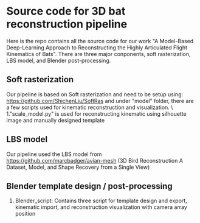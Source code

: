 # Source code for 3D bat reconstruction pipeline
  Here is the repo contains all the source code for our work "A Model-Based Deep-Learning Approach to Reconstructing the Highly Articulated Flight Kinematics of Bats". There are three major conponents, soft rasterization, LBS model, and Blender post-processing. 
## Soft rasterization
Our pipeline is based on Soft rasterization and need to be setup using: https://github.com/ShichenLiu/SoftRas and under "model" folder, there are a few scripts used for kinematic reconstruction and visualization. \\
     1."scale_model.py" is used for reconstructing kinematic using silhouette image and manually designed template
## LBS model
  Our pipeline used the LBS model from https://github.com/marcbadger/avian-mesh (3D Bird Reconstruction A Dataset, Model, and Shape Recovery from a Single View)
## Blender template design / post-processing
  1. Blender_script: Contains three script for template design and export, kinematic import, and reconstruction visualization with camera array position
   
